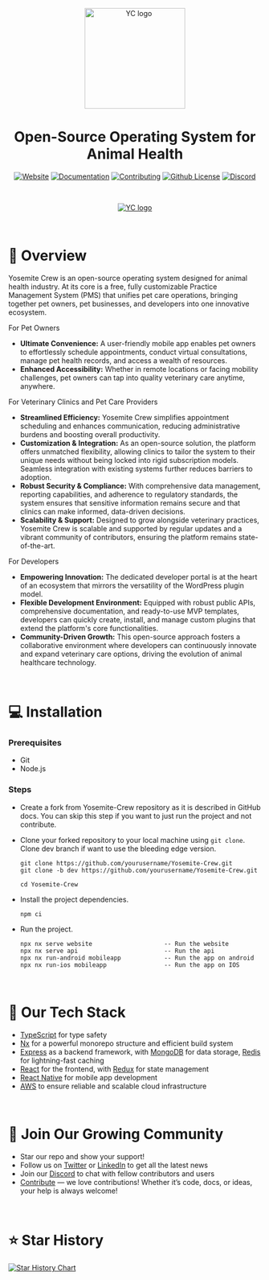 <p align="center">
  <a href="https://yosemitecrew.com/">
    <img src="https://d2il6osz49gpup.cloudfront.net/YC.svg" width="200px" alt="YC logo" />
  </a>
</p>

<h1 align="center" >Open-Source Operating System for Animal Health</h1>

<div align="center"> 
  
  [![Website](https://img.shields.io/badge/Yosemite%20Crew-D04122)](https://yosemitecrew.com/) [![Documentation](https://img.shields.io/badge/Docs-247AED)](https://yosemitecrew.com/) [![Contributing](https://img.shields.io/badge/Contribute-FF9800)](https://github.com/YosemiteCrew/Yosemite-Crew/blob/main/CONTRIBUTING.md) [![Github License](https://img.shields.io/badge/License-4CAF50)](License) [![Discord](https://img.shields.io/badge/Discord-lightblue?logo=discord)](https://discord.gg/R7eMnhwX)
  
</div>

<br>

<p align="center">
  <a href="https://yosemitecrew.com/">
      <img src="https://d1g0w8b65hklyd.cloudfront.net/Dashboard_2.png" alt="YC logo" />
  </a>
</p>

<br>

# 📝 Overview

Yosemite Crew is an open-source operating system designed for animal health industry. At its core is a free, fully customizable Practice Management System (PMS) that unifies pet care operations, bringing together pet owners, pet businesses, and developers into one innovative ecosystem.

For Pet Owners

- **Ultimate Convenience:** A user-friendly mobile app enables pet owners to effortlessly schedule appointments, conduct virtual consultations, manage pet health records, and access a wealth of resources.
- **Enhanced Accessibility:** Whether in remote locations or facing mobility challenges, pet owners can tap into quality veterinary care anytime, anywhere.

For Veterinary Clinics and Pet Care Providers

- **Streamlined Efficiency:** Yosemite Crew simplifies appointment scheduling and enhances communication, reducing administrative burdens and boosting overall productivity.
- **Customization & Integration:** As an open-source solution, the platform offers unmatched flexibility, allowing clinics to tailor the system to their unique needs without being locked into rigid subscription models. Seamless integration with existing systems further reduces barriers to adoption.
- **Robust Security & Compliance:** With comprehensive data management, reporting capabilities, and adherence to regulatory standards, the system ensures that sensitive information remains secure and that clinics can make informed, data-driven decisions.
- **Scalability & Support:** Designed to grow alongside veterinary practices, Yosemite Crew is scalable and supported by regular updates and a vibrant community of contributors, ensuring the platform remains state-of-the-art.

For Developers

- **Empowering Innovation:** The dedicated developer portal is at the heart of an ecosystem that mirrors the versatility of the WordPress plugin model.
- **Flexible Development Environment:** Equipped with robust public APIs, comprehensive documentation, and ready-to-use MVP templates, developers can quickly create, install, and manage custom plugins that extend the platform's core functionalities.
- **Community-Driven Growth:** This open-source approach fosters a collaborative environment where developers can continuously innovate and expand veterinary care options, driving the evolution of animal healthcare technology.

<br>

# 💻 Installation

### Prerequisites

- Git
- Node.js

### Steps

- Create a fork from Yosemite-Crew repository as it is described in GitHub docs. You can skip this step if you want to just run the project and not contribute.
- Clone your forked repository to your local machine using `git clone`. Clone dev branch if want to use the bleeding edge version.

  ```shell
  git clone https://github.com/yourusername/Yosemite-Crew.git
  git clone -b dev https://github.com/yourusername/Yosemite-Crew.git

  cd Yosemite-Crew
  ```

- Install the project dependencies.

  ```shell
  npm ci
  ```

- Run the project.

  ```shell
  npx nx serve website                    -- Run the website
  npx nx serve api                        -- Run the api
  npx nx run-android mobileapp            -- Run the app on android
  npx nx run-ios mobileapp                -- Run the app on IOS
  ```

<br>

# 🚀 Our Tech Stack

- [TypeScript](https://www.typescriptlang.org/) for type safety
- [Nx](https://nx.dev/) for a powerful monorepo structure and efficient build system
- [Express](https://expressjs.com/) as a backend framework, with [MongoDB](https://www.mongodb.com/) for data storage, [Redis](https://redis.io/) for lightning-fast caching
- [React](https://reactjs.org/) for the frontend, with [Redux](https://redux.js.org/) for state management
- [React Native](https://reactnative.dev/) for mobile app development
- [AWS](https://aws.amazon.com) to ensure reliable and scalable cloud infrastructure

<br>

# 💬 Join Our Growing Community

- Star our repo and show your support!
- Follow us on [Twitter](https://github.com/YosemiteCrew/Yosemite-Crew) or [LinkedIn](https://www.linkedin.com/company/yosemitecrew/) to get all the latest news
- Join our [Discord](https://discord.com/invite/yosemite-crew) to chat with fellow contributors and users
- [Contribute](https://github.com/YosemiteCrew/Yosemite-Crew/blob/main/CONTRIBUTING.md) — we love contributions! Whether it’s code, docs, or ideas, your help is always welcome!

<br>

# ⭐ Star History

<a href="https://star-history.com/#YosemiteCrew/Yosemite-Crew&Date">
 <picture>
   <source media="(prefers-color-scheme: dark)" srcset="https://api.star-history.com/svg?repos=YosemiteCrew/Yosemite-Crew&type=Date&theme=dark" />
   <source media="(prefers-color-scheme: light)" srcset="https://api.star-history.com/svg?repos=YosemiteCrew/Yosemite-Crew&type=Date" />
   <img alt="Star History Chart" src="https://api.star-history.com/svg?repos=YosemiteCrew/Yosemite-Crew&type=Date" />
 </picture>
</a>
